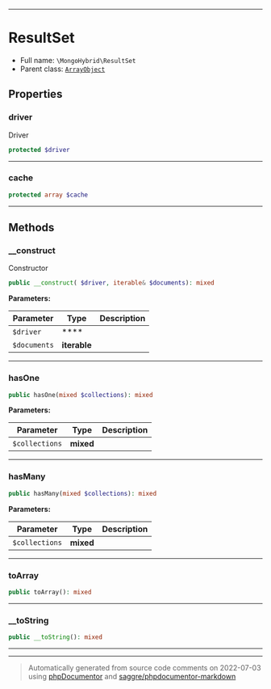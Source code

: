 ***

# ResultSet





* Full name: `\MongoHybrid\ResultSet`
* Parent class: [`ArrayObject`](../ArrayObject.md)



## Properties


### driver

Driver

```php
protected $driver
```






***

### cache



```php
protected array $cache
```






***

## Methods


### __construct

Constructor

```php
public __construct( $driver, iterable& $documents): mixed
```








**Parameters:**

| Parameter | Type | Description |
|-----------|------|-------------|
| `$driver` | **** |  |
| `$documents` | **iterable** |  |




***

### hasOne



```php
public hasOne(mixed $collections): mixed
```








**Parameters:**

| Parameter | Type | Description |
|-----------|------|-------------|
| `$collections` | **mixed** |  |




***

### hasMany



```php
public hasMany(mixed $collections): mixed
```








**Parameters:**

| Parameter | Type | Description |
|-----------|------|-------------|
| `$collections` | **mixed** |  |




***

### toArray



```php
public toArray(): mixed
```











***

### __toString



```php
public __toString(): mixed
```











***


***
> Automatically generated from source code comments on 2022-07-03 using [phpDocumentor](http://www.phpdoc.org/) and [saggre/phpdocumentor-markdown](https://github.com/Saggre/phpDocumentor-markdown)
